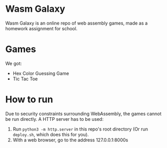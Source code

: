 # Wasm Galaxy

Wasm Galaxy is an online repo of web assembly games, made as a homework assignment for school.

# Games

We got:
+	Hex Color Guessing Game
+	Tic Tac Toe

# How to run

Due to security constraints surrounding WebAssembly, the games cannot be run directly. A HTTP server has to be used:

1.	Run `python3 -m http.server` in this repo's root directory (Or run `deploy.sh`, which does this for you).
2.	With a web browser, go to the address 127.0.0.1:8000s